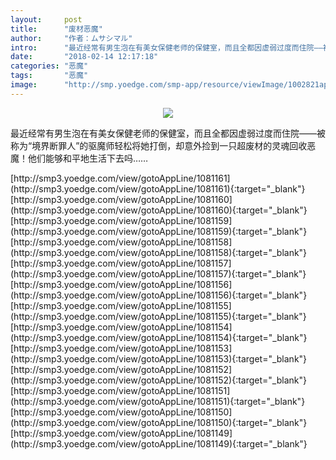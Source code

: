 ```yaml
---
layout:     post
title:      "废材恶魔"
author:     "作者：ムサシマル"
intro:      "最近经常有男生泡在有美女保健老师的保健室，而且全都因虚弱过度而住院——被称为“境界断罪人”的驱魔师轻松将她打倒，却意外捡到一只超废材的灵魂回收恶魔！他们能够和平地生活下去吗……"
date:       "2018-02-14 12:17:18"
categories: "恶魔"
tags:       "恶魔"
image:      "http://smp.yoedge.com/smp-app/resource/viewImage/1002821appline.png"
---
```

<div style="text-align: center">
<p><img src="http://smp.yoedge.com/smp-app/resource/viewImage/1002821appline.png"/></p>
</div>
<p class="post-meta">
<span>最近经常有男生泡在有美女保健老师的保健室，而且全都因虚弱过度而住院——被称为“境界断罪人”的驱魔师轻松将她打倒，却意外捡到一只超废材的灵魂回收恶魔！他们能够和平地生活下去吗……</span>
</p>
[http://smp3.yoedge.com/view/gotoAppLine/1081161](http://smp3.yoedge.com/view/gotoAppLine/1081161){:target="_blank"}
[http://smp3.yoedge.com/view/gotoAppLine/1081160](http://smp3.yoedge.com/view/gotoAppLine/1081160){:target="_blank"}
[http://smp3.yoedge.com/view/gotoAppLine/1081159](http://smp3.yoedge.com/view/gotoAppLine/1081159){:target="_blank"}
[http://smp3.yoedge.com/view/gotoAppLine/1081158](http://smp3.yoedge.com/view/gotoAppLine/1081158){:target="_blank"}
[http://smp3.yoedge.com/view/gotoAppLine/1081157](http://smp3.yoedge.com/view/gotoAppLine/1081157){:target="_blank"}
[http://smp3.yoedge.com/view/gotoAppLine/1081156](http://smp3.yoedge.com/view/gotoAppLine/1081156){:target="_blank"}
[http://smp3.yoedge.com/view/gotoAppLine/1081155](http://smp3.yoedge.com/view/gotoAppLine/1081155){:target="_blank"}
[http://smp3.yoedge.com/view/gotoAppLine/1081154](http://smp3.yoedge.com/view/gotoAppLine/1081154){:target="_blank"}
[http://smp3.yoedge.com/view/gotoAppLine/1081153](http://smp3.yoedge.com/view/gotoAppLine/1081153){:target="_blank"}
[http://smp3.yoedge.com/view/gotoAppLine/1081152](http://smp3.yoedge.com/view/gotoAppLine/1081152){:target="_blank"}
[http://smp3.yoedge.com/view/gotoAppLine/1081151](http://smp3.yoedge.com/view/gotoAppLine/1081151){:target="_blank"}
[http://smp3.yoedge.com/view/gotoAppLine/1081150](http://smp3.yoedge.com/view/gotoAppLine/1081150){:target="_blank"}
[http://smp3.yoedge.com/view/gotoAppLine/1081149](http://smp3.yoedge.com/view/gotoAppLine/1081149){:target="_blank"}


